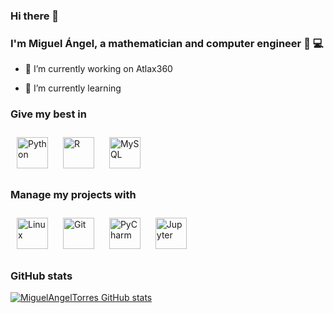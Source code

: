 ### Hi there 👋

### I'm Miguel Ángel, a mathematician and computer engineer :1234: :computer: 
  

- 🔭 I’m currently working on Atlax360

- 🌱 I’m currently learning 


### Give my best in
<a href="https://www.python.org/" target="_blank"><img style="margin: 10px" src="https://profilinator.rishav.dev/skills-assets/python-original.svg" alt="Python" height="50" /></a>
<a href="https://www.r-project.org" target="_blank"><img style="margin: 10px" src="https://profilinator.rishav.dev/skills-assets/r.svg" alt="R" height="50" /></a>
<a href="https://www.mysql.com/" target="_blank"><img style="margin: 10px" src="https://profilinator.rishav.dev/skills-assets/mysql-original-wordmark.svg" alt="MySQL" height="50" /></a>  

### Manage my projects with
<a href="https://www.linux.org/" target="_blank"><img style="margin: 10px" src="https://profilinator.rishav.dev/skills-assets/linux-original.svg" alt="Linux" height="50" /></a>
<a href="https://github.com/" target="_blank"><img style="margin: 10px" src="https://profilinator.rishav.dev/skills-assets/git-scm-icon.svg" alt="Git" height="50" /></a>
<a href="https://www.jetbrains.com/es-es/pycharm/" target="_blank"><img style="margin: 10px" src="https://upload.wikimedia.org/wikipedia/commons/thumb/1/1d/PyCharm_Icon.svg/250px-PyCharm_Icon.svg.png" alt="PyCharm" height="50" /></a>
<a href="https://jupyter.org/" target="_blank"><img style="margin: 10px" src="https://upload.wikimedia.org/wikipedia/commons/thumb/3/38/Jupyter_logo.svg/320px-Jupyter_logo.svg.png" alt="Jupyter" height="50" /></a>


### GitHub stats

[![MiguelAngelTorres GitHub stats](https://github-readme-stats.vercel.app/api?username=MiguelAngelTorres)](https://github.com/MiguelAngelTorres/github-readme-stats)

<!--
**MiguelAngelTorres/MiguelAngelTorres** is a ✨ _special_ ✨ repository because its `README.md` (this file) appears on your GitHub profile.

Here are some ideas to get you started:

- 🔭 I’m currently working on ...
- 🌱 I’m currently learning ...
- 👯 I’m looking to collaborate on ...
- 🤔 I’m looking for help with ...
- 💬 Ask me about ...
- 📫 How to reach me: ...
- 😄 Pronouns: ...
- ⚡ Fun fact: ...
-->
